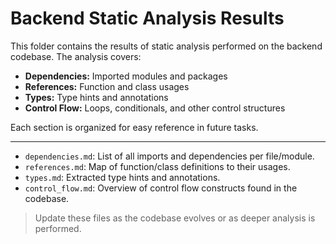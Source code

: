 # Backend Static Analysis Results

This folder contains the results of static analysis performed on the backend codebase. The analysis covers:

- **Dependencies:** Imported modules and packages
- **References:** Function and class usages
- **Types:** Type hints and annotations
- **Control Flow:** Loops, conditionals, and other control structures

Each section is organized for easy reference in future tasks.

---

- `dependencies.md`: List of all imports and dependencies per file/module.
- `references.md`: Map of function/class definitions to their usages.
- `types.md`: Extracted type hints and annotations.
- `control_flow.md`: Overview of control flow constructs found in the codebase.

> Update these files as the codebase evolves or as deeper analysis is performed.
